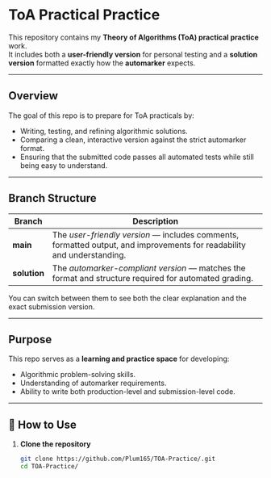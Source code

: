# ToA Practical Practice

This repository contains my **Theory of Algorithms (ToA) practical practice** work.  
It includes both a **user-friendly version** for personal testing and a **solution version** formatted exactly how the **automarker** expects.

---

##  Overview

The goal of this repo is to prepare for ToA practicals by:
- Writing, testing, and refining algorithmic solutions.
- Comparing a clean, interactive version against the strict automarker format.
- Ensuring that the submitted code passes all automated tests while still being easy to understand.

---

## Branch Structure

| Branch | Description |
|--------|--------------|
| **main** | The *user-friendly version* — includes comments, formatted output, and improvements for readability and understanding. |
| **solution** | The *automarker-compliant version* — matches the format and structure required for automated grading. |

You can switch between them to see both the clear explanation and the exact submission version.

---

## Purpose

This repo serves as a **learning and practice space** for developing:
- Algorithmic problem-solving skills.
- Understanding of automarker requirements.
- Ability to write both production-level and submission-level code.

---

## 🚀 How to Use

1. **Clone the repository**
   ```bash
   git clone https://github.com/Plum165/TOA-Practice/.git
   cd TOA-Practice/
